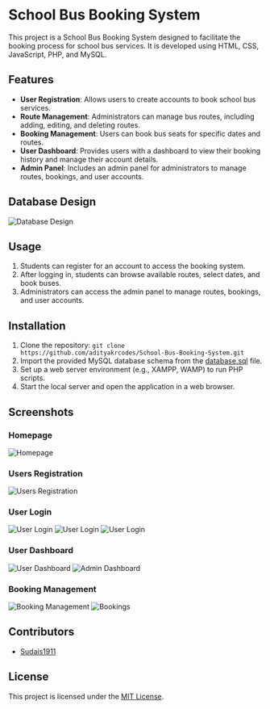 # School Bus Booking System

This project is a School Bus Booking System designed to facilitate the booking process for school bus services. It is developed using HTML, CSS, JavaScript, PHP, and MySQL.

## Features
- **User Registration**: Allows users to create accounts to book school bus services.
- **Route Management**: Administrators can manage bus routes, including adding, editing, and deleting routes.
- **Booking Management**: Users can book bus seats for specific dates and routes.
- **User Dashboard**: Provides users with a dashboard to view their booking history and manage their account details.
- **Admin Panel**: Includes an admin panel for administrators to manage routes, bookings, and user accounts.

## Database Design
![Database Design](/database-design.png )

## Usage
1. Students can register for an account to access the booking system.
2. After logging in, students can browse available routes, select dates, and book buses.
3. Administrators can access the admin panel to manage routes, bookings, and user accounts.

## Installation
1. Clone the repository: `git clone https://github.com/adityakrcodes/School-Bus-Booking-System.git`
2. Import the provided MySQL database schema from the [database.sql](/database.sql) file.
3. Set up a web server environment (e.g., XAMPP, WAMP) to run PHP scripts.
4. Start the local server and open the application in a web browser.

## Screenshots
### Homepage
![Homepage](/screenshots/home.png)

### Users Registration
![Users Registration](/screenshots/register-page.png)

### User Login
![User Login](/screenshots/login-page.png)
![User Login](/screenshots/student-login.png)
![User Login](/screenshots/admin-login.png)

### User Dashboard
![User Dashboard](/screenshots/student-dashboard.png)
![Admin Dashboard](/screenshots/admin-dashboard.png)

### Booking Management
![Booking Management](/screenshots/booking.png)
![Bookings](/screenshots/bookings.png)



## Contributors
- [Sudais1911](https://github.com/Sudais1911)

## License
This project is licensed under the [MIT License](LICENSE).
